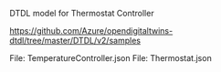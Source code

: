 DTDL model for Thermostat Controller

https://github.com/Azure/opendigitaltwins-dtdl/tree/master/DTDL/v2/samples


File: TemperatureController.json
File: Thermostat.json
